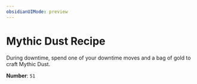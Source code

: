 ```yaml
---
obsidianUIMode: preview
---
```

# Mythic Dust Recipe

During downtime, spend one of your downtime moves and a bag of gold to craft Mythic Dust.

**Number**: `51`